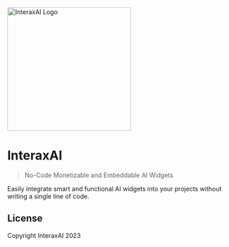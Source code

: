 <img src='https://interaxai.com/assets/images/logo-light.svg' alt='InteraxAI Logo' width='280px'/>

# InteraxAI

> No-Code Monetizable and Embeddable AI Widgets

Easily integrate smart and functional AI widgets into your projects without writing a single line of code.

## License

Copyright InteraxAI 2023
